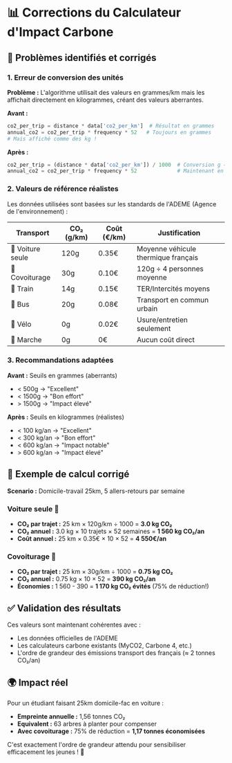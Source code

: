 # 📊 Corrections du Calculateur d'Impact Carbone

## 🚨 Problèmes identifiés et corrigés

### **1. Erreur de conversion des unités**
**Problème :** L'algorithme utilisait des valeurs en grammes/km mais les affichait directement en kilogrammes, créant des valeurs aberrantes.

**Avant :**
```python
co2_per_trip = distance * data['co2_per_km']  # Résultat en grammes
annual_co2 = co2_per_trip * frequency * 52   # Toujours en grammes
# Mais affiché comme des kg !
```

**Après :**
```python
co2_per_trip = (distance * data['co2_per_km']) / 1000  # Conversion g → kg
annual_co2 = co2_per_trip * frequency * 52             # Maintenant en kg
```

### **2. Valeurs de référence réalistes**
Les données utilisées sont basées sur les standards de l'ADEME (Agence de l'environnement) :

| Transport | CO₂ (g/km) | Coût (€/km) | Justification |
|-----------|------------|-------------|---------------|
| 🚗 Voiture seule | 120g | 0.35€ | Moyenne véhicule thermique français |
| 🚙 Covoiturage | 30g | 0.10€ | 120g ÷ 4 personnes moyenne |
| 🚆 Train | 14g | 0.15€ | TER/Intercités moyens |
| 🚌 Bus | 20g | 0.08€ | Transport en commun urbain |
| 🚴 Vélo | 0g | 0.02€ | Usure/entretien seulement |
| 🚶 Marche | 0g | 0€ | Aucun coût direct |

### **3. Recommandations adaptées**
**Avant :** Seuils en grammes (aberrants)
- < 500g → "Excellent"
- < 1500g → "Bon effort"
- \> 1500g → "Impact élevé"

**Après :** Seuils en kilogrammes (réalistes)
- < 100 kg/an → "Excellent"
- < 300 kg/an → "Bon effort"
- < 600 kg/an → "Impact notable"
- \> 600 kg/an → "Impact élevé"

## 🧮 Exemple de calcul corrigé

**Scenario :** Domicile-travail 25km, 5 allers-retours par semaine

### Voiture seule 🚗
- **CO₂ par trajet :** 25 km × 120g/km ÷ 1000 = **3.0 kg CO₂**
- **CO₂ annuel :** 3.0 kg × 10 trajets × 52 semaines = **1 560 kg CO₂/an**
- **Coût annuel :** 25 km × 0.35€ × 10 × 52 = **4 550€/an**

### Covoiturage 🚙
- **CO₂ par trajet :** 25 km × 30g/km ÷ 1000 = **0.75 kg CO₂**
- **CO₂ annuel :** 0.75 kg × 10 × 52 = **390 kg CO₂/an**
- **Économies :** 1 560 - 390 = **1 170 kg CO₂ évités** (75% de réduction!)

## ✅ Validation des résultats

Ces valeurs sont maintenant cohérentes avec :
- Les données officielles de l'ADEME
- Les calculateurs carbone existants (MyCO2, Carbone 4, etc.)
- L'ordre de grandeur des émissions transport des français (≈ 2 tonnes CO₂/an)

## 🌍 Impact réel

Pour un étudiant faisant 25km domicile-fac en voiture :
- **Empreinte annuelle :** 1,56 tonnes CO₂
- **Equivalent :** 63 arbres à planter pour compenser
- **Avec covoiturage :** 75% de réduction = **1,17 tonnes économisées**

C'est exactement l'ordre de grandeur attendu pour sensibiliser efficacement les jeunes ! 🎯
